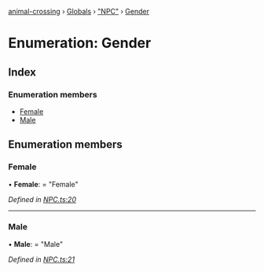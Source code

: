 [animal-crossing](../README.md) › [Globals](../globals.md) › ["NPC"](../modules/_npc_.md) › [Gender](_npc_.gender.md)

# Enumeration: Gender

## Index

### Enumeration members

* [Female](_npc_.gender.md#female)
* [Male](_npc_.gender.md#male)

## Enumeration members

###  Female

• **Female**: = "Female"

*Defined in [NPC.ts:20](https://github.com/Norviah/animal-crossing/blob/fbef868/module/types/NPC.ts#L20)*

___

###  Male

• **Male**: = "Male"

*Defined in [NPC.ts:21](https://github.com/Norviah/animal-crossing/blob/fbef868/module/types/NPC.ts#L21)*
